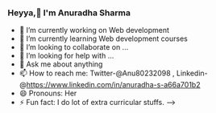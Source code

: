 ### Heyya,👋 I'm Anuradha Sharma


- 🔭 I’m currently working on Web development 
- 🌱 I’m currently learning Web development courses 
- 👯 I’m looking to collaborate on ...
- 🤔 I’m looking for help with ...
- 💬 Ask me about anything 
- 📫 How to reach me: Twitter-@Anu80232098 , Linkedin-@https://www.linkedin.com/in/anuradha-s-a66a701b2
- 😄 Pronouns: Her
- ⚡ Fun fact: I do lot of extra curricular stuffs.
-->
